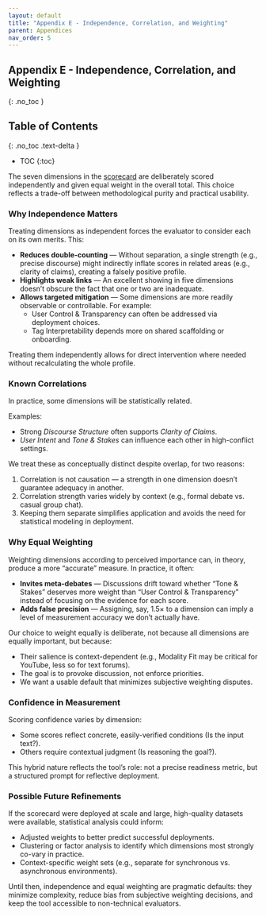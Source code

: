 ```yaml
---
layout: default
title: "Appendix E - Independence, Correlation, and Weighting"
parent: Appendices
nav_order: 5
---
```


## Appendix E - Independence, Correlation, and Weighting
{: .no_toc }

## Table of Contents
{: .no_toc .text-delta }

- TOC
{:toc}

The seven dimensions in the [scorecard](/fallacytag/pages/09-worth-building/#93-the-scorecard) are deliberately scored independently and given equal weight in the overall total. This choice reflects a trade-off between methodological purity and practical usability.

### Why Independence Matters

Treating dimensions as independent forces the evaluator to consider each on its own merits. This:

- **Reduces double-counting** — Without separation, a single strength (e.g., precise discourse) might indirectly inflate scores in related areas (e.g., clarity of claims), creating a falsely positive profile.
- **Highlights weak links** — An excellent showing in five dimensions doesn’t obscure the fact that one or two are inadequate.
- **Allows targeted mitigation** — Some dimensions are more readily observable or controllable. For example:
  - User Control & Transparency can often be addressed via deployment choices.
  - Tag Interpretability depends more on shared scaffolding or onboarding.

Treating them independently allows for direct intervention where needed without recalculating the whole profile.
  
### Known Correlations

In practice, some dimensions will be statistically related.

Examples:

- Strong *Discourse Structure* often supports *Clarity of Claims*.
- *User Intent* and *Tone & Stakes* can influence each other in high-conflict settings.

We treat these as conceptually distinct despite overlap, for two reasons:

1. Correlation is not causation — a strength in one dimension doesn’t guarantee adequacy in another.
2. Correlation strength varies widely by context (e.g., formal debate vs. casual group chat).
3. Keeping them separate simplifies application and avoids the need for statistical modeling in deployment.

### Why Equal Weighting

Weighting dimensions according to perceived importance can, in theory, produce a more “accurate” measure. In practice, it often:

- **Invites meta-debates** — Discussions drift toward whether “Tone & Stakes” deserves more weight than “User Control & Transparency” instead of focusing on the evidence for each score.
- **Adds false precision** — Assigning, say, 1.5× to a dimension can imply a level of measurement accuracy we don’t actually have.

Our choice to weight equally is deliberate, not because all dimensions are equally important, but because:

- Their salience is context-dependent (e.g., Modality Fit may be critical for YouTube, less so for text forums).
- The goal is to provoke discussion, not enforce priorities.
- We want a usable default that minimizes subjective weighting disputes.
  
### Confidence in Measurement

Scoring confidence varies by dimension:

- Some scores reflect concrete, easily-verified conditions (Is the input text?).
- Others require contextual judgment (Is reasoning the goal?).

This hybrid nature reflects the tool’s role: not a precise readiness metric, but a structured prompt for reflective deployment.

### Possible Future Refinements

If the scorecard were deployed at scale and large, high-quality datasets were available, statistical analysis could inform:

- Adjusted weights to better predict successful deployments.
- Clustering or factor analysis to identify which dimensions most strongly co-vary in practice.
- Context-specific weight sets (e.g., separate for synchronous vs. asynchronous environments).

Until then, independence and equal weighting are pragmatic defaults: they minimize complexity, reduce bias from subjective weighting decisions, and keep the tool accessible to non-technical evaluators.

